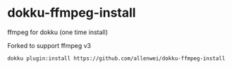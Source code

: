 # dokku-ffmpeg-install

ffmpeg for dokku (one time install)

Forked to support ffmpeg v3

```
dokku plugin:install https://github.com/allenwei/dokku-ffmpeg-install
```

